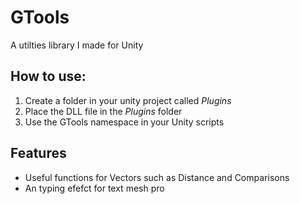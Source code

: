 # GTools
A utilties library I made for Unity

## How to use:
1. Create a folder in your unity project called *Plugins*
2. Place the DLL file in the *Plugins* folder
3. Use the GTools namespace in your Unity scripts

## Features
- Useful functions for Vectors such as Distance and Comparisons
- An typing efefct for text mesh pro
